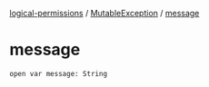 [logical-permissions](../index.md) / [MutableException](index.md) / [message](.)

# message

`open var message: String`